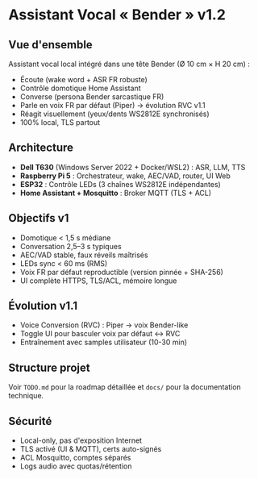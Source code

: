 # Assistant Vocal « Bender » v1.2

## Vue d'ensemble

Assistant vocal local intégré dans une tête Bender (Ø 10 cm × H 20 cm) :
- Écoute (wake word + ASR FR robuste)
- Contrôle domotique Home Assistant
- Converse (persona Bender sarcastique FR)
- Parle en voix FR par défaut (Piper) → évolution RVC v1.1
- Réagit visuellement (yeux/dents WS2812E synchronisés)
- 100% local, TLS partout

## Architecture

- **Dell T630** (Windows Server 2022 + Docker/WSL2) : ASR, LLM, TTS
- **Raspberry Pi 5** : Orchestrateur, wake, AEC/VAD, router, UI Web
- **ESP32** : Contrôle LEDs (3 chaînes WS2812E indépendantes)
- **Home Assistant + Mosquitto** : Broker MQTT (TLS + ACL)

## Objectifs v1

- Domotique < 1,5 s médiane
- Conversation 2,5–3 s typiques
- AEC/VAD stable, faux réveils maîtrisés
- LEDs sync < 60 ms (RMS)
- Voix FR par défaut reproductible (version pinnée + SHA-256)
- UI complète HTTPS, TLS/ACL, mémoire longue

## Évolution v1.1

- Voice Conversion (RVC) : Piper → voix Bender-like
- Toggle UI pour basculer voix par défaut ↔ RVC
- Entraînement avec samples utilisateur (10-30 min)

## Structure projet

Voir `TODO.md` pour la roadmap détaillée et `docs/` pour la documentation technique.

## Sécurité

- Local-only, pas d'exposition Internet
- TLS activé (UI & MQTT), certs auto-signés
- ACL Mosquitto, comptes séparés
- Logs audio avec quotas/rétention